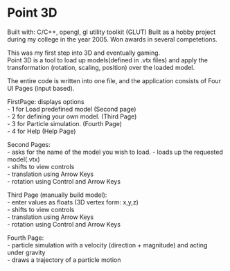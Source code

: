 # Point 3D

Built with: C/C++, opengl, gl utility toolkit (GLUT)
Built as a hobby project during my college in the year 2005. Won awards in several competetions.

This was my first step into 3D and eventually gaming.  
Point 3D is a tool to load up models(defined in .vtx files) and apply the transformation (rotation, scaling, position) over the loaded model.  

The entire code is written into one file, and the application consists of Four UI Pages (input based).  

FirstPage: displays options  
	- 1 for Load predefined model (Second page)  
	- 2 for defining your own model. (Third Page)  
 	- 3 for Particle simulation. (Fourth Page)  
	- 4 for Help (Help Page)  

Second Pages:  
    - asks for the name of the model you wish to load.
	- loads up the requested model(.vtx)  
	- shifts to view controls  
 	- translation using Arrow Keys  
  	- rotation using Control and Arrow Keys  

Third Page (manually build model):  
	- enter values as floats (3D vertex form: x,y,z)  
	- shifts to view controls  
 	- translation using Arrow Keys  
  	- rotation using Control and Arrow Keys  
	
Fourth Page:  
	- particle simulation with a velocity (direction + magnitude) and acting under gravity  
 	- draws a trajectory of a particle motion  
